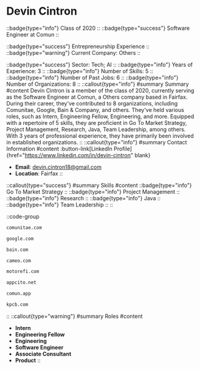 # Devin Cintron
::badge{type="info"}
Class of 2020
::
::badge{type="success"}
Software Engineer at Comun
::

::badge{type="success"}
Entrepreneurship Experience
::
::badge{type="warning"}
Current Company: Others
::

::badge{type="success"}
Sector: Tech; AI
::
::badge{type="info"}
Years of Experience: 3
::
::badge{type="info"}
Number of Skills: 5
::
::badge{type="info"}
Number of Past Jobs: 6
::
::badge{type="info"}
Number of Organizations: 8
::
::callout{type="info"}
#summary
Summary
#content
Devin Cintron is a member of the class of 2020, currently serving as the Software Engineer at Comun, a Others company based in Fairfax. During their career, they've contributed to 8 organizations, including Comunitae, Google, Bain & Company, and others. They've held various roles, such as Intern, Engineering Fellow, Engineering, and more. Equipped with a repertoire of 5 skills, they are proficient in Go To Market Strategy, Project Management, Research, Java, Team Leadership, among others.  With 3 years of professional experience, they have primarily been involved in established organizations.
::
::callout{type="info"}
#summary
Contact Information
#content
:button-link[LinkedIn Profile]{href="https://www.linkedin.com/in/devin-cintron" blank}
- **Email**: devin.cintron18@gmail.com
- **Location**: Fairfax
::

::callout{type="success"}
#summary
Skills
#content
::badge{type="info"}
Go To Market Strategy
::
::badge{type="info"}
Project Management
::
::badge{type="info"}
Research
::
::badge{type="info"}
Java
::
::badge{type="info"}
Team Leadership
::
::

::code-group
```bash [Comunitae]
comunitae.com
```
```bash [Google]
google.com
```
```bash [Bain & Company]
bain.com
```
```bash [Cameo]
cameo.com
```
```bash [MotoRefi]
motorefi.com
```
```bash [Stealth Mode Startup Company]
appcito.net
```
```bash [Comun]
comun.app
```
```bash [Kleiner Perkins Caufield & Byers]
kpcb.com
```
::
::callout{type="warning"}
#summary
Roles
#content
- **Intern**
- **Engineering Fellow**
- **Engineering**
- **Software Engineer**
- **Associate Consultant**
- **Product**
::

